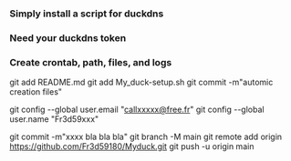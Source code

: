 ### Simply install a script for duckdns
### Need your duckdns token
### Create crontab, path, files, and logs

  git add README.md
  git add My_duck-setup.sh
  git commit -m"automic creation files"
  
  git config --global user.email "callxxxxx@free.fr"
  git config --global user.name "Fr3d59xxx"
  
  git commit -m"xxxx bla bla bla"
  git branch -M main
  git remote add origin https://github.com/Fr3d59180/Myduck.git
  git push -u origin main
